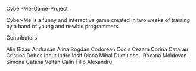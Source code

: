 Cyber-Me-Game-Project

Cyber-Me is a funny and interactive game created in two weeks of training by a hand of young and newbie programmers. 

Contributors:

Alin Bizau
Andrasan Alina
Bogdan Codorean
Cocis Cezara
Corina Catarau
Cristina Dobos
Ionut Indre
Iosif Diana
Mihai Dumulescu
Roxana Moldovan
Simona Catana
Veltan Calin
Filip Alexandru
